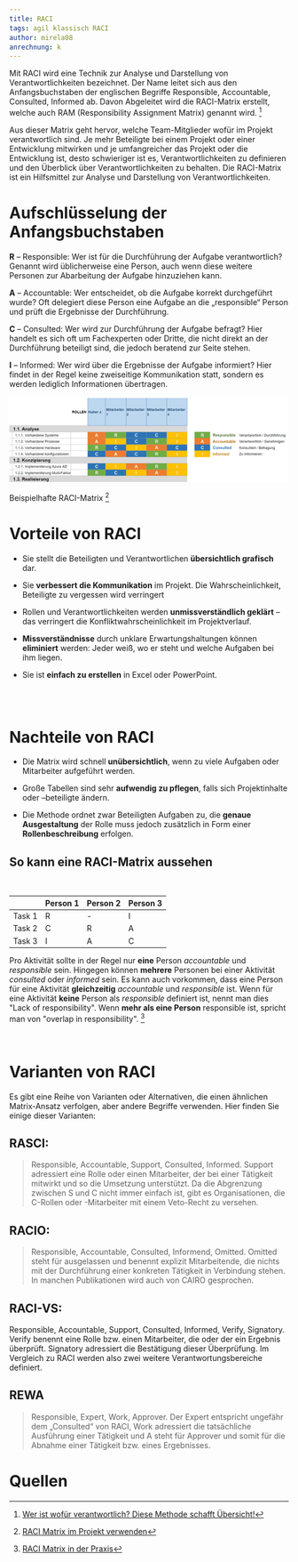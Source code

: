 ```yaml
---
title: RACI
tags: agil klassisch RACI 
author: mirela08
anrechnung: k
---
```


Mit RACI wird eine Technik zur Analyse und Darstellung von Verantwortlichkeiten bezeichnet. Der Name leitet sich aus den Anfangsbuchstaben der englischen Begriffe Responsible, Accountable, Consulted, Informed ab. Davon Abgeleitet wird die RACI-Matrix erstellt, welche auch RAM (Responsibility Assignment Matrix) genannt wird. [^1]

Aus dieser Matrix geht hervor, welche Team-Mitglieder wofür im Projekt verantwortlich sind.
Je mehr Beteiligte bei einem Projekt oder einer Entwicklung mitwirken und je umfangreicher das Projekt oder die Entwicklung ist, desto schwieriger ist es, Verantwortlichkeiten zu definieren und den Überblick über Verantwortlichkeiten zu behalten. Die RACI-Matrix ist ein Hilfsmittel zur Analyse und Darstellung von Verantwortlichkeiten.


# Aufschlüsselung der Anfangsbuchstaben

**R** – Responsible: Wer ist für die Durchführung der Aufgabe verantwortlich? Genannt wird üblicherweise eine Person, auch wenn diese weitere Personen zur Abarbeitung der Aufgabe hinzuziehen kann.

**A** – Accountable: Wer entscheidet, ob die Aufgabe korrekt durchgeführt wurde? Oft delegiert diese Person eine Aufgabe an die „responsible“ Person und prüft die Ergebnisse der Durchführung.

**C** – Consulted: Wer wird zur Durchführung der Aufgabe befragt? Hier handelt es sich oft um Fachexperten oder Dritte, die nicht direkt an der Durchführung beteiligt sind, die jedoch beratend zur Seite stehen.

**I** – Informed: Wer wird über die Ergebnisse der Aufgabe informiert? Hier findet in der Regel keine zweiseitige Kommunikation statt, sondern es werden lediglich Informationen übertragen. 





![Beispielabbildung](RACI/Bild1.png)

Beispielhafte RACI-Matrix [^2]

# Vorteile von RACI

* Sie stellt die Beteiligten und Verantwortlichen **übersichtlich grafisch** dar.

* Sie **verbessert die Kommunikation** im Projekt. 
  Die Wahrscheinlichkeit, Beteiligte zu vergessen wird verringert 

* Rollen und Verantwortlichkeiten werden **unmissverständlich geklärt** – das verringert die Konfliktwahrscheinlichkeit im Projektverlauf.

* **Missverständnisse** durch unklare Erwartungshaltungen können **eliminiert** werden: Jeder weiß, wo er steht und welche Aufgaben bei ihm liegen.

* Sie ist **einfach zu erstellen** in Excel oder PowerPoint.
<br>
<br>

# Nachteile von RACI
*  Die Matrix wird schnell **unübersichtlich**, wenn zu viele Aufgaben oder Mitarbeiter aufgeführt werden.

* Große Tabellen sind sehr **aufwendig zu pflegen**, falls sich Projektinhalte oder –beteiligte ändern.

* Die Methode ordnet zwar Beteiligten Aufgaben zu, die **genaue Ausgestaltung** der Rolle muss jedoch zusätzlich in Form einer **Rollenbeschreibung** erfolgen.
## So kann eine RACI-Matrix aussehen

<br>

|               |    Person 1   |    Person 2    |    Person 3    |
| ------------- | ------------- | -------------- | -------------- |
|    Task 1     |      R  |         -               |  I |
|    Task 2     | C  |  R  |  A   |
|    Task 3     |    I           |      A          |  C  |

  
Pro Aktivität sollte in der Regel nur **eine** Person *accountable* und *responsible* sein. Hingegen können **mehrere** Personen bei einer Aktivität *consulted* oder *informed* sein. Es kann auch vorkommen, dass eine Person für eine Aktivität **gleichzeitig** *accountable* und *responsible* ist. Wenn für eine Aktivität **keine** Person als *responsible* definiert ist, nennt man dies "Lack of responsibility". Wenn **mehr als eine Person**
responsible ist, spricht man von "overlap in responsibility". [^3]

<br>




# Varianten von RACI

Es gibt eine Reihe von Varianten oder Alternativen, die einen ähnlichen Matrix-Ansatz verfolgen, aber andere Begriffe verwenden. Hier finden Sie einige dieser Varianten:
## RASCI:
>   Responsible, Accountable, Support, Consulted, Informed. Support adressiert eine Rolle oder einen Mitarbeiter, der bei einer Tätigkeit mitwirkt und so die Umsetzung unterstützt. Da die Abgrenzung zwischen S und C nicht immer einfach ist, gibt es Organisationen, die C-Rollen oder 
 -Mitarbeiter mit einem Veto-Recht zu versehen.

 ## RACIO:
 > Responsible, Accountable, Consulted, Informend, Omitted. Omitted steht für ausgelassen und benennt explizit Mitarbeitende, die nichts mit der Durchführung einer konkreten Tätigkeit in Verbindung stehen. In manchen Publikationen wird auch von CAIRO gesprochen.

 ## RACI-VS:
 Responsible, Accountable, Support, Consulted, Informed, Verify, Signatory. Verify benennt eine Rolle bzw. einen Mitarbeiter, die oder der ein Ergebnis überprüft. Signatory adressiert die Bestätigung dieser Überprüfung. Im Vergleich zu RACI werden also zwei weitere Verantwortungsbereiche definiert.

 ## REWA
> Responsible, Expert, Work, Approver. Der Expert entspricht ungefähr dem „Consulted“ von RACI, Work adressiert die tatsächliche Ausführung einer Tätigkeit und A steht für Approver und somit für die Abnahme einer Tätigkeit bzw. eines Ergebnisses.



# Quellen

[^1]: [Wer ist wofür verantwortlich? Diese Methode schafft Übersicht!](https://projekte-leicht-gemacht.de/blog/methoden/projektorganisation/raci-matrix/)
[^2]: [RACI Matrix im Projekt verwenden](https://www.itnator.net/raci-matrix-im-projekt-verwenden/)
[^3]: [RACI Matrix in der Praxis](https://www.trackplus.com/de/aufgabenmanagement/raci-matrix.html)
[^4]: [Advanced Formatting Syntax for GitHub flavored Markdown](https://docs.github.com/en/github/writing-on-github/working-with-advanced-formatting/organizing-information-with-tables)

